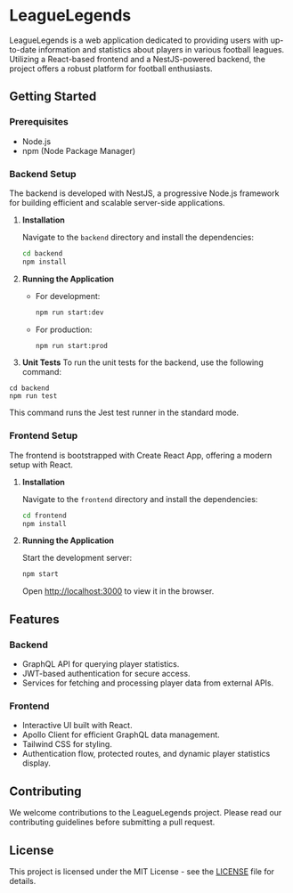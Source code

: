 # LeagueLegends

LeagueLegends is a web application dedicated to providing users with up-to-date information and statistics about players in various football leagues. Utilizing a React-based frontend and a NestJS-powered backend, the project offers a robust platform for football enthusiasts.

## Getting Started

### Prerequisites

- Node.js
- npm (Node Package Manager)

### Backend Setup

The backend is developed with NestJS, a progressive Node.js framework for building efficient and scalable server-side applications.

1. **Installation**

   Navigate to the `backend` directory and install the dependencies:
   ```bash
   cd backend
   npm install
   ```

2. **Running the Application**

   - For development:
     ```bash
     npm run start:dev
     ```
   - For production:
     ```bash
     npm run start:prod
     ```

3. **Unit Tests**
To run the unit tests for the backend, use the following command:

```
cd backend
npm run test
```
This command runs the Jest test runner in the standard mode.

### Frontend Setup

The frontend is bootstrapped with Create React App, offering a modern setup with React.

1. **Installation**

   Navigate to the `frontend` directory and install the dependencies:
   ```bash
   cd frontend
   npm install
   ```

2. **Running the Application**

   Start the development server:
   ```bash
   npm start
   ```
   Open [http://localhost:3000](http://localhost:3000) to view it in the browser.

## Features

### Backend

- GraphQL API for querying player statistics.
- JWT-based authentication for secure access.
- Services for fetching and processing player data from external APIs.

### Frontend

- Interactive UI built with React.
- Apollo Client for efficient GraphQL data management.
- Tailwind CSS for styling.
- Authentication flow, protected routes, and dynamic player statistics display.

## Contributing

We welcome contributions to the LeagueLegends project. Please read our contributing guidelines before submitting a pull request.

## License

This project is licensed under the MIT License - see the [LICENSE](https://github.com/Biot-Savart/LeagueLegends/blob/main/LICENSE) file for details.
